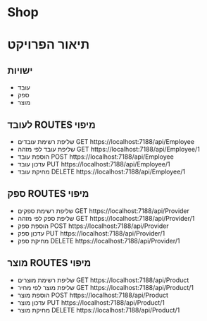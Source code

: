 # Shop

# תיאור הפרויקט
## ישויות
- עובד
- ספק
- מוצר
## לעובד ROUTES  מיפוי
 - שליפת רשימת עובדים 
GET https://localhost:7188/api/Employee
- שליפת עובד לפי מזהה
 GET https://localhost:7188/api/Employee/1
- הוספת עובד
POST  https://localhost:7188/api/Employee
- עדכון עובד
PUT https://localhost:7188/api/Employee/1
- מחיקת עובד
DELETE https://localhost:7188/api/Employee/1
##  ספק ROUTES  מיפוי
 - שליפת רשימת ספקים
GET https://localhost:7188/api/Provider
- שליפת ספק לפי מזהה
GET https://localhost:7188/api/Provider/1
- הוספת ספק
POST https://localhost:7188/api/Provider
- עדכון ספק
PUT https://localhost:7188/api/Provider/1
- מחיקת ספק
DELETE https://localhost:7188/api/Provider/1
##   מוצר ROUTES  מיפוי
 - שליפת רשימת מוצרים
GET https://localhost:7188/api/Product
- שליפת מוצר  לפי מחיר
 GET https://localhost:7188/api/Product/1
- הוספת מוצר
POST  https://localhost:7188/api/Product
- עדכון מוצר
PUT https://localhost:7188/api/Product/1
- מחיקת מוצר
DELETE   https://localhost:7188/api/Product/1
